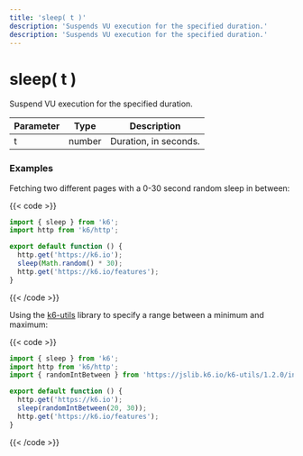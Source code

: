 ```yaml
---
title: 'sleep( t )'
description: 'Suspends VU execution for the specified duration.'
description: 'Suspends VU execution for the specified duration.'
---
```


# sleep( t )

Suspend VU execution for the specified duration.

| Parameter | Type   | Description           |
| --------- | ------ | --------------------- |
| t         | number | Duration, in seconds. |

### Examples

Fetching two different pages with a 0-30 second random sleep in between:

{{< code >}}

```javascript
import { sleep } from 'k6';
import http from 'k6/http';

export default function () {
  http.get('https://k6.io');
  sleep(Math.random() * 30);
  http.get('https://k6.io/features');
}
```

{{< /code >}}

Using the [k6-utils](https://grafana.com/docs/k6/<K6_VERSION>/javascript-api/jslib/utils) library to specify a range between a minimum and maximum:

{{< code >}}

```javascript
import { sleep } from 'k6';
import http from 'k6/http';
import { randomIntBetween } from 'https://jslib.k6.io/k6-utils/1.2.0/index.js';

export default function () {
  http.get('https://k6.io');
  sleep(randomIntBetween(20, 30));
  http.get('https://k6.io/features');
}
```

{{< /code >}}
